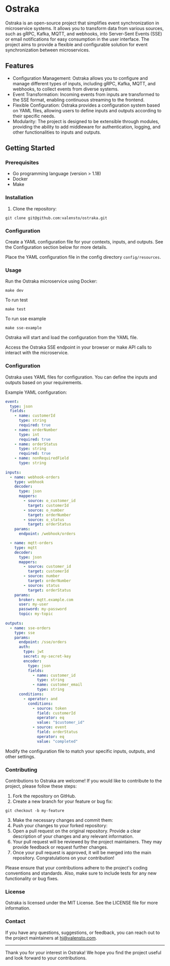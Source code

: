 # Ostraka

Ostraka is an open-source project that simplifies event synchronization in microservice systems. It allows you to transform data from various sources, such as gRPC, Kafka, MQTT, and webhooks, into Server-Sent Events (SSE) or email notifications for easy consumption in the user interface. The project aims to provide a flexible and configurable solution for event synchronization between microservices.

## Features

- Configuration Management: Ostraka allows you to configure and manage different types of inputs, including gRPC, Kafka, MQTT, and webhooks, to collect events from diverse systems.
- Event Transformation: Incoming events from inputs are transformed to the SSE format, enabling continuous streaming to the frontend.
- Flexible Configuration: Ostraka provides a configuration system based on YAML files, allowing users to define inputs and outputs according to their specific needs.
- Modularity: The project is designed to be extensible through modules, providing the ability to add middleware for authentication, logging, and other functionalities to inputs and outputs.

## Getting Started

### Prerequisites

- Go programming language (version > 1.18)
- Docker
- Make

### Installation

1. Clone the repository:

```shell
git clone git@github.com:valensto/ostraka.git
```

### Configuration

Create a YAML configuration file for your contexts, inputs, and outputs. See the Configuration section below for more details.

Place the YAML configuration file in the config directory `config/resources`.

### Usage

Run the Ostraka microservice using Docker:
    
```shell
make dev
```

To run test

```shell
make test
```

To run sse example

```shell
make sse-example
```

Ostraka will start and load the configuration from the YAML file.

Access the Ostraka SSE endpoint in your browser or make API calls to interact with the microservice.

### Configuration

Ostraka uses YAML files for configuration. You can define the inputs and outputs based on your requirements.

Example YAML configuration:

```yaml
event:
  type: json
  fields:
    - name: customerId
      type: string
      required: true
    - name: orderNumber
      type: int
      required: true
    - name: orderStatus
      type: string
      required: true
    - name: nonRequiredField
      type: string
      
inputs:
  - name: webhook-orders
    type: webhook
    decoder:
      type: json
      mappers:
        - source: o_customer_id
          target: customerId
        - source: o_number
          target: orderNumber
        - source: o_status
          target: orderStatus
    params:
      endpoint: /webhook/orders

  - name: mqtt-orders
    type: mqtt
    decoder:
      type: json
      mappers:
        - source: customer_id
          target: customerId
        - source: number
          target: orderNumber
        - source: status
          target: orderStatus
    params:
      broker: mqtt.example.com
      user: my-user
      password: my-password
      topic: my-topic
      
outputs:
  - name: sse-orders
    type: sse
    params:
      endpoint: /sse/orders
      auth:
        type: jwt
        secret: my-secret-key
        encoder:
          type: json
          fields:
            - name: customer_id
              type: string
            - name: customer_email
              type: string
      conditions:
        - operator: and
          conditions:
            - source: token
              field: customerId
              operator: eq
              value: "$customer_id"
            - source: event
              field: orderStatus
              operator: eq
              value: "completed"
```

Modify the configuration file to match your specific inputs, outputs, and other settings.

### Contributing

Contributions to Ostraka are welcome! If you would like to contribute to the project, please follow these steps:

1. Fork the repository on GitHub.
2. Create a new branch for your feature or bug fix:
```shell
git checkout -b my-feature
```
3. Make the necessary changes and commit them:
4. Push your changes to your forked repository:
5. Open a pull request on the original repository. Provide a clear description of your changes and any relevant information.
6. Your pull request will be reviewed by the project maintainers. They may provide feedback or request further changes.
7. Once your pull request is approved, it will be merged into the main repository. Congratulations on your contribution!

Please ensure that your contributions adhere to the project's coding conventions and standards. Also, make sure to include tests for any new functionality or bug fixes.

### License

Ostraka is licensed under the MIT License. See the LICENSE file for more information.

### Contact

If you have any questions, suggestions, or feedback, you can reach out to the project maintainers at hi@valensto.com.

---

Thank you for your interest in Ostraka! We hope you find the project useful and look forward to your contributions.